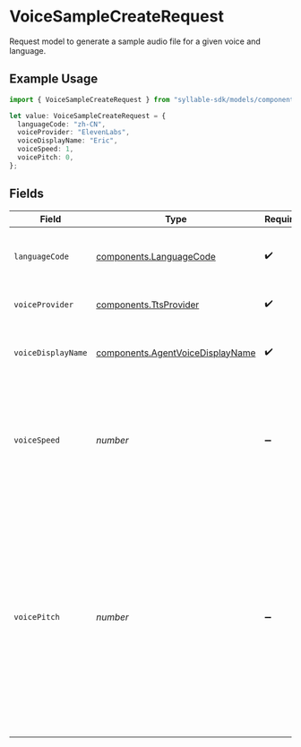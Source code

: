 # VoiceSampleCreateRequest

Request model to generate a sample audio file for a given voice and language.

## Example Usage

```typescript
import { VoiceSampleCreateRequest } from "syllable-sdk/models/components";

let value: VoiceSampleCreateRequest = {
  languageCode: "zh-CN",
  voiceProvider: "ElevenLabs",
  voiceDisplayName: "Eric",
  voiceSpeed: 1,
  voicePitch: 0,
};
```

## Fields

| Field                                                                                                                                                                                                                                 | Type                                                                                                                                                                                                                                  | Required                                                                                                                                                                                                                              | Description                                                                                                                                                                                                                           | Example                                                                                                                                                                                                                               |
| ------------------------------------------------------------------------------------------------------------------------------------------------------------------------------------------------------------------------------------- | ------------------------------------------------------------------------------------------------------------------------------------------------------------------------------------------------------------------------------------- | ------------------------------------------------------------------------------------------------------------------------------------------------------------------------------------------------------------------------------------- | ------------------------------------------------------------------------------------------------------------------------------------------------------------------------------------------------------------------------------------- | ------------------------------------------------------------------------------------------------------------------------------------------------------------------------------------------------------------------------------------- |
| `languageCode`                                                                                                                                                                                                                        | [components.LanguageCode](../../models/components/languagecode.md)                                                                                                                                                                    | :heavy_check_mark:                                                                                                                                                                                                                    | BCP 47 codes of languages that Syllable supports.                                                                                                                                                                                     |                                                                                                                                                                                                                                       |
| `voiceProvider`                                                                                                                                                                                                                       | [components.TtsProvider](../../models/components/ttsprovider.md)                                                                                                                                                                      | :heavy_check_mark:                                                                                                                                                                                                                    | TTS provider for an agent voice.                                                                                                                                                                                                      |                                                                                                                                                                                                                                       |
| `voiceDisplayName`                                                                                                                                                                                                                    | [components.AgentVoiceDisplayName](../../models/components/agentvoicedisplayname.md)                                                                                                                                                  | :heavy_check_mark:                                                                                                                                                                                                                    | Display names of voices that Syllable supports.                                                                                                                                                                                       |                                                                                                                                                                                                                                       |
| `voiceSpeed`                                                                                                                                                                                                                          | *number*                                                                                                                                                                                                                              | :heavy_minus_sign:                                                                                                                                                                                                                    | Speed of the voice in the range of 0.25 to 4.0 (OpenAI and Google) or 0.7 to 1.2 (ElevenLabs). Standard speed is 1.0.                                                                                                                 | 1                                                                                                                                                                                                                                     |
| `voicePitch`                                                                                                                                                                                                                          | *number*                                                                                                                                                                                                                              | :heavy_minus_sign:                                                                                                                                                                                                                    | Pitch of the voice in the range of -20.0 to 20.0. 20 means increase 20 semitones from the original pitch. -20 means decrease 20 semitones from the original pitch. 0 means use the original pitch. Only supported for Google configs. | 0                                                                                                                                                                                                                                     |